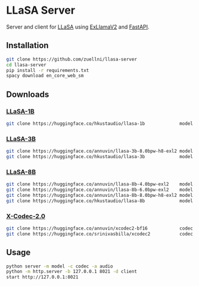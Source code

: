 # LLaSA Server
Server and client for [LLaSA](https://huggingface.co/collections/HKUSTAudio/llasa-679b87dbd06ac556cc0e0f44) using [ExLlamaV2](https://github.com/turboderp-org/exllamav2) and [FastAPI](https://github.com/fastapi/fastapi).
## Installation
```sh
git clone https://github.com/zuellni/llasa-server
cd llasa-server
pip install -r requirements.txt
spacy download en_core_web_sm
```
## Downloads
### [LLaSA-1B](https://huggingface.co/HKUSTAudio/Llasa-1B)
```sh
git clone https://huggingface.co/hkustaudio/llasa-1b             model # bf16
```
### [LLaSA-3B](https://huggingface.co/HKUSTAudio/Llasa-3B)
```sh
git clone https://huggingface.co/annuvin/llasa-3b-8.0bpw-h8-exl2 model # 8.0bpw
git clone https://huggingface.co/hkustaudio/llasa-3b             model # bf16
```
### [LLaSA-8B](https://huggingface.co/HKUSTAudio/Llasa-8B)
```sh
git clone https://huggingface.co/annuvin/llasa-8b-4.0bpw-exl2    model # 4.0bpw
git clone https://huggingface.co/annuvin/llasa-8b-6.0bpw-exl2    model # 6.0bpw
git clone https://huggingface.co/annuvin/llasa-8b-8.0bpw-h8-exl2 model # 8.0bpw
git clone https://huggingface.co/hkustaudio/llasa-8b             model # bf16
```
### [X-Codec-2.0](https://huggingface.co/HKUSTAudio/xcodec2)
```sh
git clone https://huggingface.co/annuvin/xcodec2-bf16            codec # bf16
git clone https://huggingface.co/srinivasbilla/xcodec2           codec # fp32
```
## Usage
```sh
python server -m model -c codec -a audio
python -m http.server -b 127.0.0.1 8021 -d client
start http://127.0.0.1:8021
```
